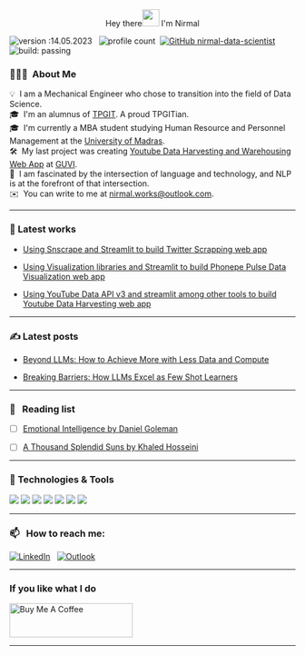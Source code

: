 <div id="header" align="center">
    Hey there<img src="https://raw.githubusercontent.com/MartinHeinz/MartinHeinz/master/wave.gif" width="30px"> I'm Nirmal
</div>

![version :14.05.2023](https://img.shields.io/badge/version-14.05.2023-informational) &nbsp;
![profile count](https://komarev.com/ghpvc/?username=nirmal-data-scientist&color=red)&nbsp;
[![GitHub nirmal-data-scientist](https://img.shields.io/github/followers/nirmal-data-scientist?label=follow&style=social)](https://github.com/nirmal-data-scientist)&nbsp;
![build: passing](https://img.shields.io/badge/build-passing-success)

### 👨🏻‍💻 &nbsp;About Me

💡 &nbsp;I am a Mechanical Engineer who chose to transition into the field of Data Science.\
🎓 &nbsp;I'm an alumnus of [TPGIT](https://tpgit.edu.in/). A proud TPGITian. \
🎓 &nbsp;I'm currently a MBA student studying Human Resource and Personnel Management at the [University of Madras](https://www.unom.ac.in/). \
🛠 &nbsp;My last project was creating [Youtube Data Harvesting and Warehousing Web App](https://nirmal-data-scientist-youtube-data-harvesting.streamlit.app/) at [GUVI](https://www.guvi.in/). \
🌱 &nbsp;I am fascinated by the intersection of language and technology, and NLP is at the forefront of that intersection.\
✉️ &nbsp;You can write to me at nirmal.works@outlook.com.

---

### 🔧 Latest works

- [Using Snscrape and Streamlit to build Twitter Scrapping web app](https://nirmal-data-scientist-twitter-data-fetching.streamlit.app/)

- [Using Visualization libraries and Streamlit to build Phonepe Pulse Data Visualization web app](https://nirmal-data-scientist-phonepe-pulse.streamlit.app/)

- [Using YouTube Data API v3 and streamlit among other tools to build Youtube Data Harvesting web app](https://nirmal-data-scientist-youtube-data-harvesting.streamlit.app/)

---

<!--  ### ⚡ Github Stats -->

  <!-- ![Nirmal's Github Stats](https://github-readme-stats.vercel.app/api?username=nirmal-data-scientist&theme=transparent)-->

### &#x270d; Latest posts

- [Beyond LLMs: How to Achieve More with Less Data and Compute](https://medium.com/@nirmalkumar07781/beyond-llms-how-to-achieve-more-with-less-data-and-compute-5ce1d260bdb7)

- [Breaking Barriers: How LLMs Excel as Few Shot Learners](https://medium.com/@nirmalkumar07781/breaking-barriers-how-llms-excel-as-few-shot-learners-c6f906aabe20)

---

### 📖 &nbsp; Reading list

- [ ] [Emotional Intelligence by Daniel Goleman](https://www.goodreads.com/book/show/26329.Emotional_Intelligence)

- [ ] [A Thousand Splendid Suns by Khaled Hosseini](https://www.goodreads.com/book/show/128029.A_Thousand_Splendid_Suns)

---

### 🔧 Technologies & Tools
![](https://img.shields.io/badge/Code-Python-informational?style=flat&logo=python&logoColor=white&color=2bbc8a)
![](https://img.shields.io/badge/Tools-MySQL-informational?style=flat&logo=mysql&logoColor=white&color=2bbc8a)
![](https://img.shields.io/badge/Tools-MongoDB-informational?style=flat&logo=mongodb&logoColor=white&color=2bbc8a)
![](https://img.shields.io/badge/Editor-JupyterNotebook-informational?style=flat&logo=jupyter&logoColor=white&color=2bbc8a)
![](https://img.shields.io/badge/Editor-VSCode-informational?style=flat&logo=visualstudiocode&logoColor=white&color=2bbc8a)
![](https://img.shields.io/badge/Editor-Spyder-informational?style=flat&logo=spyder-ide&logoColor=white&color=2bbc8a)
![](https://img.shields.io/badge/Editor-GoogleColab-informational?style=flat&logo=googlecolab&logoColor=white&color=2bbc8a)

---

### 📫 &nbsp; How to reach me:

<a href="https://www.linkedin.com/in/nirmal-kumar-data-scientist/"><img alt="LinkedIn" src="https://img.shields.io/badge/LinkedIn%20-%230077B5.svg?&style=flat&logo=linkedin&logoColor=white"/></a> &nbsp;
<a href="mailto:nirmal.works@outlook.com"><img alt="Outlook" src="https://img.shields.io/badge/Outlook-0078D4?style=flat&logo=microsoft-outlook&logoColor=white" /></a> &nbsp;

---

### If you like what I do

<a href="https://www.buymeacoffee.com/nirmal.datageek" target="_blank"><img src="https://cdn.buymeacoffee.com/buttons/v2/default-yellow.png" alt="Buy Me A Coffee" style="height: 60px !important;width: 217px !important;" ></a>

---